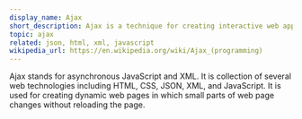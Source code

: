 ```yaml
---
display_name: Ajax
short_description: Ajax is a technique for creating interactive web applications.
topic: ajax
related: json, html, xml, javascript
wikipedia_url: https://en.wikipedia.org/wiki/Ajax_(programming)
---
```

Ajax stands for asynchronous JavaScript and XML. It is collection of several web technologies including HTML, CSS, JSON, XML, and JavaScript. It is used for creating dynamic web pages in which small parts of web page changes without reloading the page.

